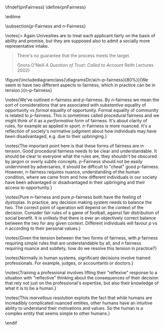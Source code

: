 \ifndef{pnFairness}
\define{pnFairness}

\editme

\subsection{$p$-Fairness and $n$-Fairness}

\notes{> Again Univesities are to treat each applicant fairly on the basis of ability and promise, but they are supposed also to admit a socially more representative intake. 
> 
> There's no guarantee that the process meets the target.
>
> Onora O'Neill *A Question of Trust: Called to Account* Reith Lectures 2002}

\figure{\includediagramclass{\diagramsDir/ai/n-p-fairness}{80%}}{We seem to have two different aspects to fairness, which in practice can be in tension.}{n-p-fairness}

\notes{We've outlined $n$-fairness and $p$-fairness. By $n$-fairness we mean the sort of considerations that are associated with *substantive* equality of opportunity vs *formal* equality of opportunity. Formal equality of community is related to $p$-fairness. This is sometimes called procedural fairness and we might think of it as a *performative* form of fairness. It's about clarity of rules, for example as applied in sport. $n$-Fairness is more nuanced. It's a reflection of society's normative judgment about how individuals may have been disadvantaged, e.g. due to their upbringing.}

\notes{The important point here is that these forms of fairness are in tension. Good procedural fairness needs to be clear and understandable. It should be clear to everyone what the rules are, they shouldn't be obscured by jargon or overly subtle concepts. $p$-Fairness should not be easily undermined by adversaries, it should be difficult to "cheat" good $p$-fairness. However, $n$-fairness requires nuance, understanding of the human condition, where we came from and how different individuals in our society have been advantaged or disadvantaged in their upbringing and their access to opportunity.}

\notes{Pure $n$-fairness and pure $p$-fairness both have the feeling of dystopias. In practice, any decision making system needs to balance the two. The correct point of operation will depend on the context of the decision. Consider fair rules of a game of football, against fair distribution of social benefit. It is unlikely that there is ever an objectively correct balance between the two for any given context. Different individuals will favour $p$ vs $n$ according to their personal values.}

\notes{Given the tension between the two forms of fairness, with $p$ fairness requiring simple rules that are understandable by all, and $n$ fairness requiring nuance and subtlety, how do we resolve this tension in practice?}

\notes{Normally in human systems, significant decisions involve trained professionals. For example, judges, or accountants or doctors.}

\notes{Training a professional involves lifting their "reflexive" response to a situation with "reflective" thinking about the consequences of their decision that rely not just on the professional's expertise, but also their knowledge of what it is to be a human.}

\notes{This *marvellous* resolution exploits the fact that while humans are increadibly complicated nuanced entities, other humans have an intuitive ability to understand their motivations and values. So the human is a complex entity that seems simple to other humans.}

\endif
